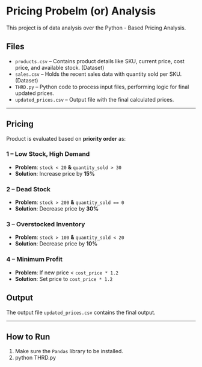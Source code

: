 # Pricing Probelm (or) Analysis


This project is of data analysis over the Python - Based Pricing Analysis.


## Files

- `products.csv` – Contains product details like SKU, current price, cost price, and available stock. (Dataset)
- `sales.csv` – Holds the recent sales data with quantity sold per SKU. (Dataset)
- `THRD.py` – Python code to process input files, performing logic for final updated prices.
- `updated_prices.csv` – Output file with the final calculated prices.

---

## Pricing

Product is evaluated based on **priority order** as:

### 1 – Low Stock, High Demand
- **Problem**: `stock < 20` **&** `quantity_sold > 30`
- **Solution**: Increase price by **15%**

### 2 – Dead Stock
- **Problem**: `stock > 200` **&** `quantity_sold == 0`
- **Solution**: Decrease price by **30%**

### 3 – Overstocked Inventory
- **Problem**: `stock > 100` **&** `quantity_sold < 20`
- **Solution**: Decrease price by **10%**

### 4 – Minimum Profit
- **Problem**: If new price < `cost_price * 1.2`
- **Solution**: Set price to `cost_price * 1.2`

## Output

The output file `updated_prices.csv` contains the final output.

---

## How to Run
1. Make sure the `Pandas` library to be installed.
2. python THRD.py
